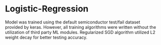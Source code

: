 # Logistic-Regression
Model was trained using the default semiconductor test/fail dataset provided by keras. However, all training algorithms were written without the utilization of third party ML modules. Regularized SGD algorithm utilized L2 weight decay for better testing accuracy. 
